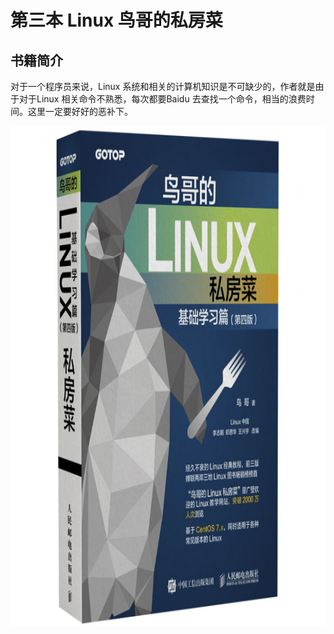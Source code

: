 # 第三本 Linux 鸟哥的私房菜

## 书籍简介

对于一个程序员来说，Linux 系统和相关的计算机知识是不可缺少的，作者就是由于对于Linux 相关命令不熟悉，每次都要Baidu 去查找一个命令，相当的浪费时间。这里一定要好好的恶补下。

<div align="center">
    <img alt="" src="images/3-1.dpg" height="800px"  style="margin: 0 auto;" />
</div>





